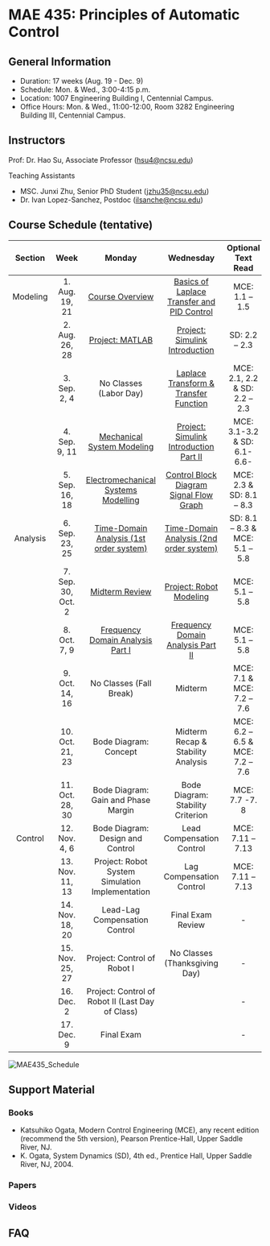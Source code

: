 # MAE 435: Principles of Automatic Control

## General Information

* Duration: 17 weeks (Aug. 19 - Dec. 9)
* Schedule: Mon. & Wed., 3:00-4:15 p.m.
* Location: 1007 Engineering Building I, Centennial Campus.
* Office Hours: Mon. & Wed., 11:00-12:00, Room 3282 Engineering Building III, Centennial Campus.

## Instructors

Prof: Dr. Hao Su, Associate Professor (hsu4@ncsu.edu)

Teaching Assistants
* MSC. Junxi Zhu, Senior PhD Student (jzhu35@ncsu.edu)
* Dr. Ivan Lopez-Sanchez, Postdoc (ilsanche@ncsu.edu)

## Course Schedule (tentative)

|    Section      |            Week           |                           Monday                          |                       Wednesday                     |            Optional   Text Read          |
|:---------------:|:-------------------------:|:---------------------------------------------------------:|:---------------------------------------------------:|:----------------------------------------:|
|     Modeling    |       1. Aug. 19, 21      |                      [Course   Overview](https://www.dropbox.com/scl/fi/jivqb0uhwkvg5sgow0bt1/Lecture-1-Course-Overview-Fall-2024.pdf?rlkey=e351ay0kgzml0p2iict313a5r&dl=0)                    |     [Basics   of Laplace Transfer and PID Control](https://www.dropbox.com/scl/fi/kom93ujrkuhh7opfwotot/Lecture-2-Basics-of-Laplace-Transfrom-and-PID-Control.pdf?rlkey=4pnzfqtghi0u42lg6mfg23xc6&dl=0)    |              MCE:   1.1 – 1.5            |
|                 |       2. Aug. 26, 28      |                      [Project:   MATLAB](https://www.dropbox.com/scl/fi/gdboamvd020910ouq64gp/Lecture-3-Project-Introduction-to-Matlab.pdf?rlkey=jjyl1ozzphp1t2dmb76px3ffj&dl=0)                    |           [Project:   Simulink Introduction](https://www.dropbox.com/scl/fi/gqgxb82trbzhr9kba8h4h/Lecture-4-Project-Simulink-Introduction-Part-I.pdf?rlkey=4ccyoee0jxhsn704wrocxiqga&dl=0)          |              SD:   2.2 – 2.3             |
|                 |        3. Sep. 2, 4       |                  No   Classes (Labor Day)                 |        [Laplace   Transform & Transfer Function](https://www.dropbox.com/scl/fi/dx5lio5464mtkdfgvsqqm/Lecture-5-Laplace-Transform-Transfer-Function.pdf?rlkey=sfgbwaqwyrn96cz3sfv02gnho&dl=0)      |      MCE:   2.1, 2.2 & SD: 2.2 – 2.3     |
|                 |        4. Sep. 9, 11      |                [Mechanical   System Modeling](https://www.dropbox.com/scl/fi/sj6cnh4f2rghs6rlifex2/Lecture-8-Mechanical-System-Modeling.pdf?rlkey=0kakjpqluedkanyvjjn461h2s&dl=0)               |       [Project:   Simulink Introduction Part II](https://www.dropbox.com/scl/fi/4n4p1afbt8dn78oukg3mg/Lecture-7-Project-Simulink-Introduction-Part-II.pdf?rlkey=6xedx5t81l5jkbjgopb2uhn2j&dl=0)      |       MCE:   3.1-3.2 & SD: 6.1-6.6-      |
|                 |       5. Sep. 16, 18      |            [Electromechanical   Systems Modelling](https://www.dropbox.com/scl/fi/vg9bif4gj74ozuz5mva5j/Lecture-9-Electromechanical-System-Modeling.pdf?rlkey=wd063vdkv9d1zgiyoe3skh8fi&dl=0)          |       [Control   Block Diagram Signal Flow Graph](https://www.dropbox.com/scl/fi/guu7z04v6md1fk94s8f53/Lecture-10-Control-Block-Diagram.pdf?rlkey=flvi7p9yy7xadqehsfe63qdmt&dl=0)     |         MCE:   2.3 & SD: 8.1 – 8.3       |
|     Analysis    |       6. Sep. 23, 25      |          [Time-Domain   Analysis (1st order system)](https://www.dropbox.com/scl/fi/jqidt87temiaeqoiyvls3/Lecture-11-Time-Domain-Analysis-1st-Order-System.pdf?rlkey=gxn22u7txthb5jv6grftfwpay&dl=0)        |       [Time-Domain   Analysis (2nd order system)](https://www.dropbox.com/scl/fi/jqidt87temiaeqoiyvls3/Lecture-11-Time-Domain-Analysis-1st-Order-System.pdf?rlkey=gxn22u7txthb5jv6grftfwpay&dl=0)     |      SD:   8.1 – 8.3 & MCE: 5.1 – 5.8    |
|                 |     7. Sep. 30, Oct. 2    |                      [Midterm   Review](https://www.dropbox.com/scl/fi/m9krbwvi1fbu0vfw0z099/Lecture-12-Time-Domain-Analysis-2nd-Order-System.pdf?rlkey=6miwi7k1hmgxbe7mqkyebjaar&dl=0)                     |               [Project:   Robot Modeling](https://www.dropbox.com/scl/fi/du4nbqapf53mlj44cpc41/Lecture-13-Midterm-Review-with-Homework-Problem.pdf?rlkey=t1a89fqfg8aqedfv3vr5r79mg&dl=0)             |              MCE:   5.1 – 5.8            |
|                 |        8. Oct. 7, 9       |             [Frequency   Domain Analysis Part I](https://www.dropbox.com/scl/fi/ar7ype2atw9d65xx8ux59/Lecture-15-Frequency-Domain-Analysis-Part-I-Introduction.pdf?rlkey=qg3qwewk0wl2j8ezr4j47wm5c&dl=0)            |          [Frequency   Domain Analysis Part II](https://www.dropbox.com/scl/fi/kxclvr5n5r962jagu8tco/Lecture-16-Frequency-Domain-Analysis-Part-II-Bode-Plot-Overview.pdf?rlkey=hg9gsaaeyhc1lo5bebcp2rc7u&dl=0)        |              MCE:   5.1 – 5.8            |
|                 |       9. Oct. 14, 16      |                  No   Classes (Fall Break)                |                        Midterm                      |        MCE:   7.1 & MCE: 7.2 – 7.6       |
|                 |       10. Oct. 21, 23     |                   Bode   Diagram: Concept                 |         Midterm   Recap & Stability Analysis        |     MCE:   6.2 – 6.5 & MCE: 7.2 – 7.6    |
|                 |       11. Oct. 28, 30     |            Bode   Diagram: Gain and Phase Margin          |          Bode   Diagram: Stability Criterion        |              MCE:   7.7 -7. 8            |
|      Control    |        12. Nov. 4, 6      |             Bode   Diagram: Design and Control            |              Lead   Compensation Control            |             MCE:   7.11 – 7.13           |
|                 |       13. Nov. 11, 13     |      Project:   Robot System Simulation Implementation    |              Lag   Compensation Control             |             MCE:   7.11 – 7.13           |
|                 |       14. Nov. 18, 20     |               Lead-Lag   Compensation Control             |                  Final   Exam Review                |                     -                    |
|                 |       15. Nov. 25, 27     |                Project:   Control of Robot I              |            No   Classes (Thanksgiving Day)          |                     -                    |
|                 |         16. Dec. 2        |     Project:   Control of Robot II (Last Day of Class)    |                                                     |                     -                    |
|                 |         17. Dec. 9        |                        Final   Exam                       |                                                     |                     -                    |

![MAE435_Schedule](https://github.com/user-attachments/assets/4ae29ddf-8e0b-494e-a709-3e35f79d7d8c)

## Support Material

### Books
* Katsuhiko Ogata, Modern Control Engineering (MCE), any recent edition (recommend the 5th version), Pearson Prentice-Hall, Upper Saddle River, NJ.
* K. Ogata, System Dynamics (SD), 4th ed., Prentice Hall, Upper Saddle River, NJ, 2004.
### Papers

### Videos

## FAQ
